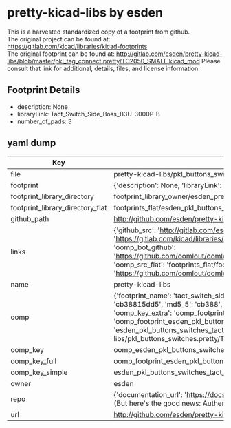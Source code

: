 # pretty-kicad-libs by esden  
This is a harvested standardized copy of a footprint from github.  
The original project can be found at:  
https://gitlab.com/kicad/libraries/kicad-footprints  
The original footprint can be found at:
http://gitlab.com/esden/pretty-kicad-libs/blob/master/pkl_tag_connect.pretty/TC2050_SMALL.kicad_mod
Please consult that link for additional, details, files, and license information.  
## Footprint Details
* description: None  
* libraryLink: Tact_Switch_Side_Boss_B3U-3000P-B  
* number_of_pads: 3  
## yaml dump  
| Key | Value |  
| --- | --- |  
| file | pretty-kicad-libs/pkl_buttons_switches.pretty/Tact_Switch_Side_Boss_B3U-3000P-B.kicad_mod |  
| footprint | {'description': None, 'libraryLink': 'Tact_Switch_Side_Boss_B3U-3000P-B', 'number_of_pads': 3} |  
| footprint_library_directory | footprint_library_owner/esden_pretty-kicad-libs |  
| footprint_library_directory_flat | footprints_flat/esden_pkl_buttons_switches_tact_switch_side_boss_b3u_3000p_b/working |  
| github_path | http://github.com/esden/pretty-kicad-libs/blob/master/pkl_buttons_switches.pretty/Tact_Switch_Side_Boss_B3U-3000P-B.kicad_mod |  
| links | {'github_src': 'http://gitlab.com/esden/pretty-kicad-libs/blob/master/pkl_tag_connect.pretty/TC2050_SMALL.kicad_mod', 'github_src_repo': 'https://gitlab.com/kicad/libraries/kicad-footprints', 'oomp_bot': 'footprints/esden_pkl_buttons_switches_tact_switch_side_boss_b3u_3000p_b/working', 'oomp_bot_github': 'https://github.com/oomlout/oomlout_oomp_footprint_bot/tree/main/footprints/esden_pkl_buttons_switches_tact_switch_side_boss_b3u_3000p_b/working', 'oomp_src_flat': 'footprints_flat/footprints_flat/esden_pkl_buttons_switches_tact_switch_side_boss_b3u_3000p_b/working', 'oomp_src_flat_github': 'https://github.com/oomlout/oomlout_oomp_footprint_src/tree/main/footprints_flat/esden_pkl_buttons_switches_tact_switch_side_boss_b3u_3000p_b/working'} |  
| name | pretty-kicad-libs |  
| oomp | {'footprint_name': 'tact_switch_side_boss_b3u_3000p_b', 'library_name': 'pkl_buttons_switches', 'md5': 'cb38815dd500f48b585e77e2ab6ad6dd', 'md5_10': 'cb38815dd5', 'md5_5': 'cb388', 'md5_6': 'cb3881', 'oomp_key': 'oomp_esden_pkl_buttons_switches_tact_switch_side_boss_b3u_3000p_b', 'oomp_key_extra': 'oomp_footprint_esden_pkl_buttons_switches_tact_switch_side_boss_b3u_3000p_b', 'oomp_key_full': 'oomp_footprint_esden_pkl_buttons_switches_tact_switch_side_boss_b3u_3000p_b_cb3881', 'oomp_key_simple': 'esden_pkl_buttons_switches_tact_switch_side_boss_b3u_3000p_b', 'original_filename': 'pretty-kicad-libs/pkl_buttons_switches.pretty/Tact_Switch_Side_Boss_B3U-3000P-B.kicad_mod', 'owner_name': 'esden'} |  
| oomp_key | oomp_esden_pkl_buttons_switches_tact_switch_side_boss_b3u_3000p_b |  
| oomp_key_full | oomp_footprint_esden_pkl_buttons_switches_tact_switch_side_boss_b3u_3000p_b |  
| oomp_key_simple | esden_pkl_buttons_switches_tact_switch_side_boss_b3u_3000p_b |  
| owner | esden |  
| repo | {'documentation_url': 'https://docs.github.com/rest/overview/resources-in-the-rest-api#rate-limiting', 'message': "API rate limit exceeded for 84.66.173.59. (But here's the good news: Authenticated requests get a higher rate limit. Check out the documentation for more details.)"} |  
| url | http://github.com/esden/pretty-kicad-libs |  

